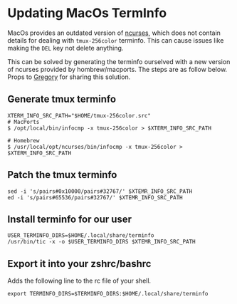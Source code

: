 # Updating MacOs TermInfo
MacOs provides an outdated version of [ncurses](https://en.wikipedia.org/wiki/Ncurses), which does not contain details for dealing with `tmux-256color` terminfo. This can cause issues like making the `DEL` key not delete anything.

This can be solved by generating the terminfo ourselved with a new version of ncurses provided by hombrew/macports. The steps are as follow below. Props to [Gregory](https://gpanders.com/blog/the-definitive-guide-to-using-tmux-256color-on-macos/) for sharing this solution.

## Generate tmux terminfo
```
XTERM_INFO_SRC_PATH="$HOME/tmux-256color.src"
# MacPorts
$ /opt/local/bin/infocmp -x tmux-256color > $XTERM_INFO_SRC_PATH

# Homebrew
$ /usr/local/opt/ncurses/bin/infocmp -x tmux-256color > $XTERM_INFO_SRC_PATH
```

## Patch the tmux terminfo
```
sed -i 's/pairs#0x10000/pairs#32767/' $XTEMR_INFO_SRC_PATH
ed -i 's/pairs#65536/pairs#32767/' $XTEMR_INFO_SRC_PATH
```

## Install terminfo for our user
```
USER_TERMINFO_DIRS=$HOME/.local/share/terminfo
/usr/bin/tic -x -o $USER_TERMINFO_DIRS $XTEMR_INFO_SRC_PATH
```

## Export it into your zshrc/bashrc
Adds the following line to the rc file of your shell.
```
export TERMINFO_DIRS=$TERMINFO_DIRS:$HOME/.local/share/terminfo
```

